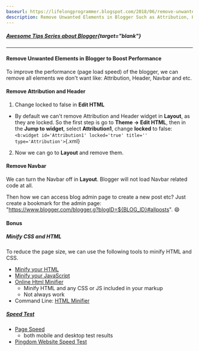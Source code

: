 ```yaml
---
baseurl: https://lifelongprogrammer.blogspot.com/2018/06/remove-unwanted-elements-in-blogger.html
description: Remove Unwanted Elements in Blogger Such as Attribution, Header, Navbar and Etc to Reduce Page Load Time and Boot Performance
---
```


##### [Awesome Tips Series about Blogger](https://lifelongprogrammer.blogspot.com/search/label/Blogger_Series){target="blank"}
<script src="https://lifelongprogrammer.blogspot.com/feeds/posts/default/-/Blogger_Series?orderby=updated&amp;alt=json-in-script&amp;callback=series&amp;max-results=20"></script>

---

#### Remove Unwanted Elements in Blogger to Boost Performance
To improve the performance (page load speed) of the blogger, we can remove all elements we don't want like: Attribution, Header, Navbar and etc.

#### Remove Attribution and Header
1. Change locked to false in **Edit HTML**
  - By default we can't remove Attribution and Header widget in **Layout**, as they are locked. So the first step is go to **Theme -> Edit HTML**, then in the **Jump to widget**, select **Attribution1**, change **locked** to false: `<b:widget id='Attribution1' locked='true' title='' type='Attribution'>`{.xml}
2. Now we can go to **Layout** and remove them.

#### Remove Navbar
We can turn the Navbar off in **Layout**. Blogger will not load Navbar related code at all.

Then how we can access blog admin page to create a new post etc? Just create a bookmark for the admin page: "https://www.blogger.com/blogger.g?blogID=${BLOG_ID}#allposts". :smile:

<!-- #### Remove "Subscribe to: Posts (Atom)"
- Find `<b:include data='feedLinks' name='feedLinksBody'/>` in the template and remove the block -->

#### Bonus
##### Minify CSS and HTML
To reduce the page size, we can use the following tools to minify HTML and CSS.
- [Minify your HTML](https://html-minifier.com/)
- [Minify your JavaScript](https://javascript-minifier.com/)
- [Online Html Minifier](https://www.willpeavy.com/tools/minifier/)
  - Minify HTML and any CSS or JS included in your markup
  - Not always work
- Command Line: [HTML Minifier](http://minifycode.com/html-minifier/)

##### [Speed Test](https://www.keycdn.com/blog/website-speed-test-tools)
- [Page Speed](https://developers.google.com/speed/pagespeed/insights/)
  - both mobile and desktop test results
- [Pingdom Website Speed Test](https://tools.pingdom.com/)
